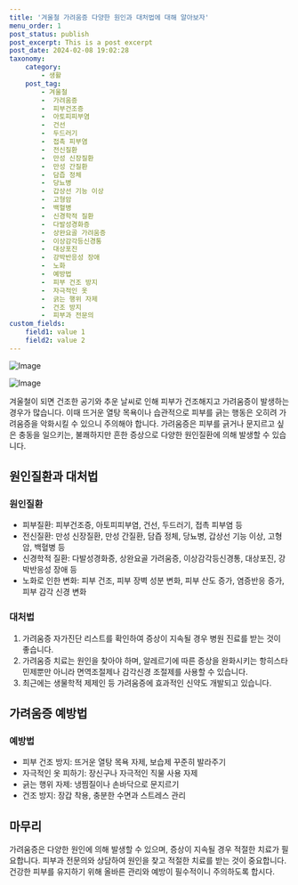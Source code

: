 ```yaml
---
title: '겨울철 가려움증 다양한 원인과 대처법에 대해 알아보자'
menu_order: 1
post_status: publish
post_excerpt: This is a post excerpt
post_date: 2024-02-08 19:02:28
taxonomy:
    category:
        - 생활
    post_tag:
        - 겨울철
        -  가려움증
        -  피부건조증
        -  아토피피부염
        -  건선
        -  두드러기
        -  접촉 피부염
        -  전신질환
        -  만성 신장질환
        -  만성 간질환
        -  담즙 정체
        -  당뇨병
        -  갑상선 기능 이상
        -  고형암
        -  백혈병
        -  신경학적 질환
        -  다발성경화증
        -  상완요골 가려움증
        -  이상감각등신경통
        -  대상포진
        -  강박반응성 장애
        -  노화
        -  예방법
        -  피부 건조 방지
        -  자극적인 옷
        -  긁는 행위 자제
        -  건조 방지
        -  피부과 전문의
custom_fields:
    field1: value 1
    field2: value 2
---
```


![Image](https://imgnews.pstatic.net/image/662/2024/02/07/0000037261_001_20240207200003761.jpg?type=w647)

![Image](https://imgnews.pstatic.net/image/662/2024/02/07/0000037261_002_20240207200003887.jpg?type=w647)

겨울철이 되면 건조한 공기와 추운 날씨로 인해 피부가 건조해지고 가려움증이 발생하는 경우가 많습니다. 이때 뜨거운 열탕 목욕이나 습관적으로 피부를 긁는 행동은 오히려 가려움증을 악화시킬 수 있으니 주의해야 합니다. 가려움증은 피부를 긁거나 문지르고 싶은 충동을 일으키는, 불쾌하지만 흔한 증상으로 다양한 원인질환에 의해 발생할 수 있습니다. 
## 원인질환과 대처법
### 원인질환
- 피부질환: 피부건조증, 아토피피부염, 건선, 두드러기, 접촉 피부염 등
- 전신질환: 만성 신장질환, 만성 간질환, 담즙 정체, 당뇨병, 갑상선 기능 이상, 고형암, 백혈병 등
- 신경학적 질환: 다발성경화증, 상완요골 가려움증, 이상감각등신경통, 대상포진, 강박반응성 장애 등
- 노화로 인한 변화: 피부 건조, 피부 장벽 성분 변화, 피부 산도 증가, 염증반응 증가, 피부 감각 신경 변화
### 대처법
1. 가려움증 자가진단 리스트를 확인하여 증상이 지속될 경우 병원 진료를 받는 것이 좋습니다.
2. 가려움증 치료는 원인을 찾아야 하며, 알레르기에 따른 증상을 완화시키는 항히스타민제뿐만 아니라 면역조절제나 감각신경 조절제를 사용할 수 있습니다.
3. 최근에는 생물학적 제제인 등 가려움증에 효과적인 신약도 개발되고 있습니다.
## 가려움증 예방법
### 예방법
- 피부 건조 방지: 뜨거운 열탕 목욕 자제, 보습제 꾸준히 발라주기
- 자극적인 옷 피하기: 장신구나 자극적인 직물 사용 자제
- 긁는 행위 자제: 냉찜질이나 손바닥으로 문지르기
- 건조 방지: 장갑 착용, 충분한 수면과 스트레스 관리
## 마무리 
가려움증은 다양한 원인에 의해 발생할 수 있으며, 증상이 지속될 경우 적절한 치료가 필요합니다. 피부과 전문의와 상담하여 원인을 찾고 적절한 치료를 받는 것이 중요합니다. 건강한 피부를 유지하기 위해 올바른 관리와 예방이 필수적이니 주의하도록 합시다.
